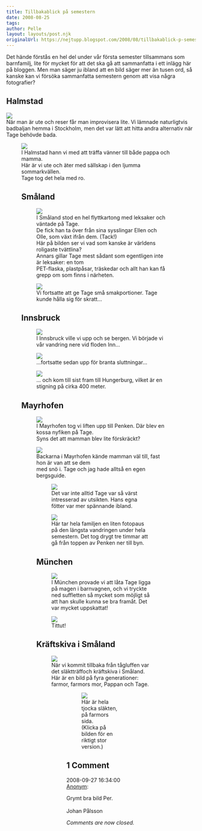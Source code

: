 ```yaml
---
title: Tillbakablick på semestern
date: 2008-08-25
tags: 	
author: Pelle
layout: layouts/post.njk
originalUrl: https://nejtupp.blogspot.com/2008/08/tillbakablick-p-semestern.html
---
```


Det hände förstås en hel del under vår första semester tillsammans som barnfamilj, lite för mycket för att det ska gå att sammanfatta i ett inlägg här på bloggen. Men man säger ju ibland att en bild säger mer än tusen ord, så kanske kan vi försöka sammanfatta semestern genom att visa några fotografier?

## Halmstad

<img src="../../../img/2008/08/_MG_5870_1024pix.jpg">
	<figcaption>När man är ute och reser får man improvisera lite. Vi lämnade naturligtvis badbaljan hemma i Stockholm, men det var lätt att hitta andra alternativ när Tage behövde bada.</figcaption>
</figure>

<figure>
	<img src="../../../img/2008/08/_MG_5950_1024pix.jpg">
	<figcaption>I Halmstad hann vi med att träffa vänner till både pappa och mamma.<br>Här är vi ute och äter med sällskap i den ljumma sommarkvällen.<br>Tage tog det hela med ro.</span></span>
	
## Småland

<figure>
	<img src="../../../img/2008/08/_MG_5975_1024pix.jpg">
	<figcaption>I Småland stod en hel flyttkartong med leksaker och väntade på Tage.<br>De fick han ta över från sina sysslingar Ellen och Olle, som växt ifrån dem. (Tack!)<br>Här på bilden ser vi vad som kanske är världens roligaste tvättlina?<br>Annars gillar Tage mest sådant som egentligen inte är leksaker: en tom<br>PET-flaska, plastpåsar, träskedar och allt han kan få grepp om som finns i närheten.
	</figcaption>
</figure>

<figure>
	<img src="../../../img/2008/08/_MG_6208_1024pix.jpg">
	<figcaption>Vi fortsatte att ge Tage små smakportioner. Tage kunde hålla sig för skratt...
	</figcaption>
</figure>

## Innsbruck

<figure>
	<img src="../../../img/2008/08/_MG_6327_1024pix.jpg">
	<figcaption>I Innsbruck ville vi upp och se bergen. Vi började vi vår vandring nere vid floden Inn...</figcaption>
</figure>

<figure>
	<img src="../../../img/2008/08/_MG_6528_1024pix.jpg">
	<figcaption>...fortsatte sedan upp för branta sluttningar...</figcaption>
</figure>

<figure>
	<img src="../../../img/2008/08/_MG_6571_1024pix.jpg">
	<figcaption>... och kom till sist fram till Hungerburg, vilket är en stigning på cirka 400 meter.</figcaption>
</figure>

## Mayrhofen

<figure>
	<img src="../../../img/2008/08/_MG_6680_1024pix.jpg">
	<figcaption>I Mayrhofen tog vi liften upp till Penken. Där blev en kossa nyfiken på Tage.<br>Syns det att mamman blev lite förskräckt?</figcaption>
</figure>

<figure>
	<img src="../../../img/2008/08/_MG_6788_1024pix.jpg">
	<figcaption>Backarna i Mayrhofen kände mamman väl till, fast hon är van att se dem<br>med snö i. Tage och jag hade alltså en egen bergsguide.</figcaption>
<figure>
	<img src="../../../img/2008/08/_MG_6870_1024pix.jpg">
	<figcaption>Det var inte alltid Tage var så värst intresserad av utsikten. Hans egna fötter var mer spännande ibland.</figcaption>
</figure>

<figure>
	<img src="../../../img/2008/08/_MG_6930_1024pix.jpg">
	<figcaption>Här tar hela familjen en liten fotopaus på den längsta vandringen under hela semestern. Det tog drygt tre timmar att gå från toppen av Penken ner till byn.</figcaption>
</figure>

## München

<figure>
	<img src="../../../img/2008/08/_MG_7085_1024pix.jpg">
	<figcaption>I München provade vi att låta Tage ligga på magen i barnvagnen, och vi tryckte ned suffletten så mycket som möjligt så att han skulle kunna se bra framåt. Det var mycket uppskattat!</figcaption>
</figure>

<figure>
	<img src="../../../img/2008/08/_MG_7086_1024pix.jpg">
	<figcaption>Tittut!</figcaption>
</figure>

## Kräftskiva i Småland

<figure>
	<img src="../../../img/2008/08/_MG_7246_1024pix.jpg">
	<figcaption>När vi kommit tillbaka från tågluffen var det släktträffoch kräftskiva i Småland. Här är en bild på fyra generationer: farmor, farmors mor, Pappan och Tage.
<figure>	
<figure>		
	<img src="../../../img/2008/08/Kräftskiva+2008.jpg">
	<figcaption>Här är hela tjocka släkten, på farmors sida.<br>(Klicka på bilden för en riktigt stor version.)</figcaption>
</figure>


<div class="comments">
	<div class="comments-header"><h2>1 Comment</h2></div>
	<div class="comments-body">
			<div class="comment" id="comment-5148001825180831232">
				<p class="comment-header">
					<date datetime="2008-09-27T16:34:00.000+02:00">2008-09-27 16:34:00</date> 
					<a href="undefined" rel="nofollow">Anonym</a>:
				</p>
				<div class="comment-content"><p>Grymt bra bild Per.<BR/><BR/>Johan Pålsson</p></div>
				<div class="comment-footer"></div>
			</div></div>
	<p class="comments-footer"><em>Comments are now closed.</em></p>
</div>
